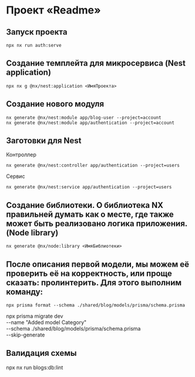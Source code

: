 # Проект «Readme»

## Запуск проекта

```
npx nx run auth:serve
```

## Создание темплейта для микросервиса (Nest application)

```
npx nx g @nx/nest:application <ИмяПроекта>
```

## Создание нового модуля

```
nx generate @nx/nest:module app/blog-user --project=account
nx generate @nx/nest:module app/authentication --project=account
```

## Заготовки для Nest

Контроллер

```
nx generate @nx/nest:controller app/authentication --project=users
```

Сервис

```
nx generate @nx/nest:service app/authentication --project=users
```

## Создание библиотеки. О библиотека NX правильней думать как о месте, где также может быть реализовано логика приложения. (Node library)

```
nx generate @nx/node:library <ИмяБиблиотеки>
```

## После описания первой модели, мы можем её проверить её на корректность, или проще сказать: пролинтерить. Для этого выполним команду:

```
npx prisma format --schema ./shared/blog/models/prisma/schema.prisma
```

npx prisma migrate dev \
--name "Added model Category" \
--schema ./shared/blog/models/prisma/schema.prisma \
--skip-generate

## Валидация схемы

npx nx run blogs:db:lint
